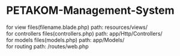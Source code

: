 # PETAKOM-Management-System
 
for view files(filename.blade.php) path: resources/views/ <br>
for controllers files(controllers.php) path: app/Http/Controllers/ <br>
for models files(models.php) path: app/Models/ <br>
for routing path: /routes/web.php <br>
